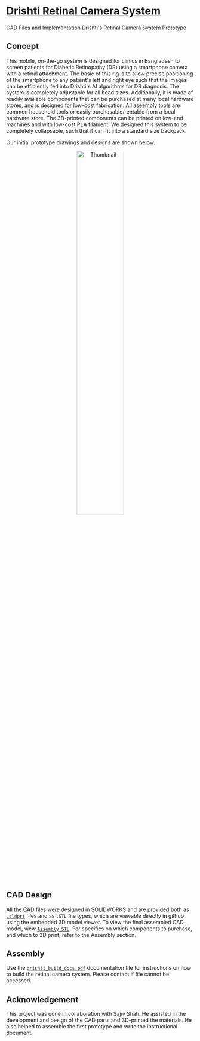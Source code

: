 # [Drishti Retinal Camera System](https://drishtiai.org/docs.html)

CAD Files and Implementation Drishti's Retinal Camera System Prototype

<p align = "center">
  <script src="https://embed.github.com/view/3d/ayaanzhaque/Drishti-CAD/master/Assembly.STL"></script>
</p>

## Concept
This mobile, on-the-go system is designed for clinics in Bangladesh to screen patients for Diabetic Retinopathy (DR) using a smartphone camera with a retinal attachment. The basic of this rig is to allow precise positioning of the smartphone to any patient's left and right eye such that the images can be efficiently fed into Drishti's AI algorithms for DR diagnosis. The system is completely adjustable for all head sizes. Additionally, it is made of readily available components that can be purchased at many local hardware stores, and is designed for low-cost fabrication. All aseembly tools are common household tools or easily purchasable/rentable from a local hardware store. The 3D-printed components can be printed on low-end machines and with low-cost PLA filament. We designed this system to be completely collapsable, such that it can fit into a standard size backpack.

Our initial prototype drawings and designs are shown below.
<p align = "center">
  <img src="https://github.com/ayaanzhaque/Drishti-CAD/blob/main/docs/InitialSketch.jpg" width = "50%" alt="Thumbnail"/>
</p>
  
## CAD Design

All the CAD files were designed in SOLIDWORKS and are provided both as [```.sldprt```](https://github.com/ayaanzhaque/Drishti-CAD/tree/main/sldprt) files and as ```.STL``` file types, which are viewable directly in github using the embedded 3D model viewer. To view the final assembled CAD model, view [```Assembly.STL```](https://github.com/ayaanzhaque/Drishti-CAD/blob/main/Assembly.STL). For specifics on which components to purchase, and which to 3D print, refer to the Assembly section.

## Assembly

Use the [```drishti_build_docs.pdf```](https://drive.google.com/file/d/1a8JFyQoVU5_NAgstF9vPS_4r04IjrmUe/view?usp=sharing) documentation file for instructions on how to build the retinal camera system. Please contact if file cannot be accessed.

## Acknowledgement

This project was done in collaboration with Sajiv Shah. He assisted in the development and design of the CAD parts and 3D-printed the materials. He also helped to assemble the first prototype and write the instructional document.
